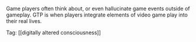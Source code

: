 Game players often think about, or even hallucinate game events outside of gameplay. GTP is when players integrate elements of video game play into their real lives.

Tag: [[digitally altered consciousness]]
